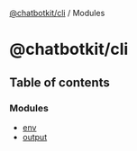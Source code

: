 [@chatbotkit/cli](README.md) / Modules

# @chatbotkit/cli

## Table of contents

### Modules

- [env](modules/env.md)
- [output](modules/output.md)
